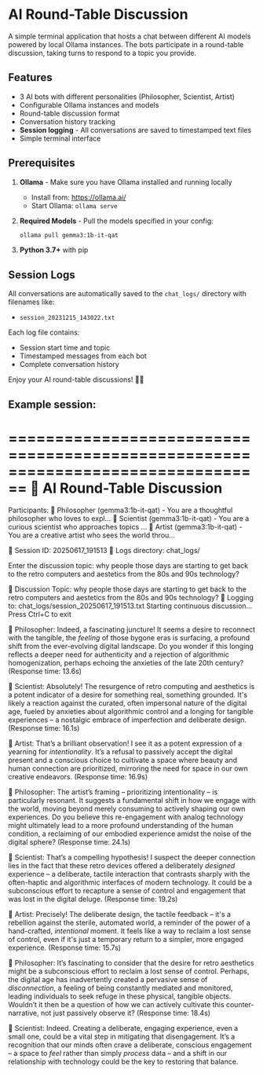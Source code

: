 # AI Round-Table Discussion

A simple terminal application that hosts a chat between different AI models powered by local Ollama instances. The bots participate in a round-table discussion, taking turns to respond to a topic you provide.

## Features

- 3 AI bots with different personalities (Philosopher, Scientist, Artist)
- Configurable Ollama instances and models
- Round-table discussion format
- Conversation history tracking
- **Session logging** - All conversations are saved to timestamped text files
- Simple terminal interface

## Prerequisites

1. **Ollama** - Make sure you have Ollama installed and running locally
   - Install from: https://ollama.ai/
   - Start Ollama: `ollama serve`

2. **Required Models** - Pull the models specified in your config:
   ```bash
   ollama pull gemma3:1b-it-qat
   ```

3. **Python 3.7+** with pip

## Session Logs

All conversations are automatically saved to the `chat_logs/` directory with filenames like:
- `session_20231215_143022.txt`

Each log file contains:
- Session start time and topic
- Timestamped messages from each bot
- Complete conversation history

Enjoy your AI round-table discussions! 🎪🤖

## Example session:

================================================================================
🎪 AI Round-Table Discussion
================================================================================

Participants:
  🤖 Philosopher (gemma3:1b-it-qat) - You are a thoughtful philosopher who loves to expl...
  🤖 Scientist (gemma3:1b-it-qat) - You are a curious scientist who approaches topics ...
  🤖 Artist (gemma3:1b-it-qat) - You are a creative artist who sees the world throu...

💾 Session ID: 20250617_191513
📁 Logs directory: chat_logs/

Enter the discussion topic: why people those days are starting to get back to the retro computers and aestetics from the 80s and 90s technology?

🎯 Discussion Topic: why people those days are starting to get back to the retro computers and aestetics from the 80s and 90s technology?
💾 Logging to: chat_logs/session_20250617_191513.txt
Starting continuous discussion...
Press Ctrl+C to exit

🤖 Philosopher: Indeed, a fascinating juncture! It seems a desire to reconnect with the tangible, the *feeling* of those bygone eras is surfacing, a profound shift from the ever-evolving digital landscape.  Do you wonder if this longing reflects a deeper need for authenticity and a rejection of algorithmic homogenization, perhaps echoing the anxieties of the late 20th century?
   (Response time: 13.6s)

🤖 Scientist: Absolutely! The resurgence of retro computing and aesthetics is a potent indicator of a desire for something real, something grounded. It's likely a reaction against the curated, often impersonal nature of the digital age, fueled by anxieties about algorithmic control and a longing for tangible experiences – a nostalgic embrace of imperfection and deliberate design.
   (Response time: 16.1s)

🤖 Artist: That’s a brilliant observation! I see it as a potent expression of a yearning for *intentionality*. It’s a refusal to passively accept the digital present and a conscious choice to cultivate a space where beauty and human connection are prioritized, mirroring the need for space in our own creative endeavors.
   (Response time: 16.9s)

🤖 Philosopher: The artist’s framing – prioritizing intentionality – is particularly resonant. It suggests a fundamental shift in how we engage with the world, moving beyond merely consuming to actively shaping our own experiences. Do you believe this re-engagement with analog technology might ultimately lead to a more profound understanding of the human condition, a reclaiming of our embodied experience amidst the noise of the digital sphere?
   (Response time: 24.1s)

🤖 Scientist: That’s a compelling hypothesis! I suspect the deeper connection lies in the fact that these retro devices offered a deliberately *designed* experience – a deliberate, tactile interaction that contrasts sharply with the often-haptic and algorithmic interfaces of modern technology. It could be a subconscious effort to recapture a sense of control and engagement that was lost in the digital deluge.
   (Response time: 19.2s)

🤖 Artist: Precisely! The deliberate design, the tactile feedback – it's a rebellion against the sterile, automated world, a reminder of the power of a hand-crafted, *intentional* moment.  It feels like a way to reclaim a lost sense of control, even if it's just a temporary return to a simpler, more engaged experience.
   (Response time: 15.7s)

🤖 Philosopher: It’s fascinating to consider that the desire for retro aesthetics might be a subconscious effort to reclaim a lost sense of control. Perhaps, the digital age has inadvertently created a pervasive sense of *disconnection*, a feeling of being constantly mediated and monitored, leading individuals to seek refuge in these physical, tangible objects. Wouldn’t it then be a question of how we can actively cultivate this counter-narrative, not just passively observe it?
   (Response time: 18.4s)

🤖 Scientist: Indeed.  Creating a deliberate, engaging experience, even a small one, could be a vital step in mitigating that disengagement. It’s a recognition that our minds often crave a deliberate, conscious engagement – a space to *feel* rather than simply *process* data – and a shift in our relationship with technology could be the key to restoring that balance.
